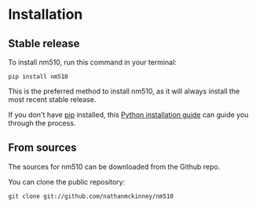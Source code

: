 # Installation

## Stable release

To install nm510, run this command in your terminal:

```
pip install nm510
```

This is the preferred method to install nm510, as it will always install the most recent stable release.

If you don't have [pip](https://pip.pypa.io) installed, this [Python installation guide](http://docs.python-guide.org/en/latest/starting/installation/) can guide you through the process.

## From sources

The sources for nm510 can be downloaded from the Github repo.

You can clone the public repository:

```
git clone git://github.com/nathanmckinney/nm510
```
